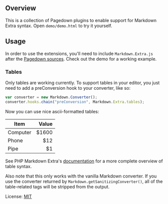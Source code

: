 ## Overview

This is a collection of Pagedown plugins to enable support for 
Markdown Extra syntax. Open `demo/demo.html` to try it yourself.

## Usage 

In order to use the extensions, you'll need to include
`Markdown.Extra.js` after the [Pagedown sources][2]. Check out the
demo for a working example.

### Tables

Only tables are working currently. To support tables in your editor, you
just need to add a preConversion hook to your converter, like so:

```javascript
var converter = new Markdown.Converter();
converter.hooks.chain("preConversion", Markdown.Extra.tables);
```

Now you can use nice ascii-formatted tables:

| Item      | Value |
| --------- | -----:|
| Computer  | $1600 |
| Phone     |   $12 |
| Pipe      |    $1 |

See PHP Markdown Extra's [documentation][1] for a more complete overview
of table syntax.

Also note that this only works with the vanilla Markdown converter. If you
use the converter returned by `Markdown.getSanitizingConverter()`, all of
the table-related tags will be stripped from the output.


License: [MIT](justinm.mit-license.org)

[1]: http://michelf.ca/projects/php-markdown/extra/#table "Markdown Extra Table Documentation"
[2]: http://code.google.com/p/pagedown/ "Pagedown - Google Code"
